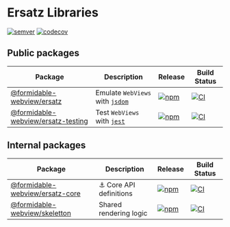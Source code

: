 # Ersatz Libraries

[![semver](https://img.shields.io/badge/semver-2.0.0-e10079.svg)](https://semver.org/spec/v2.0.0.html)
[![codecov](https://codecov.io/gh/formidable-webview/ersatz/branch/master/graph/badge.svg?flags=ersatz)](https://codecov.io/gh/formidable-webview/ersatz?flags=ersatz)

## Public packages

| Package                                                       | Description                                                              | Release                                                                                                                                     | Build Status                                                                                                                                                                                                 |
| ------------------------------------------------------------- | ------------------------------------------------------------------------ | ------------------------------------------------------------------------------------------------------------------------------------------- | ------------------------------------------------------------------------------------------------------------------------------------------------------------------------------------------------------------ |
| [@formidable-webview/ersatz](packages/ersatz)                 | Emulate `WebViews` with [`jsdom`](https://github.com/jsdom/jsdom#readme) | [![npm](https://img.shields.io/npm/v/@formidable-webview/ersatz)](https://www.npmjs.com/package/@formidable-webview/ersatz)                 | [![CI](https://github.com/formidable-webview/ersatz/workflows/ersatz/badge.svg?branch=master)](https://github.com/formidable-webview/ersatz/actions?query=branch%3Amaster+workflow%3Aersatz)                 |
| [@formidable-webview/ersatz-testing](packages/ersatz-testing) | Test `WebViews` with [`jest`](https://www.npmjs.com/package/jest)        | [![npm](https://img.shields.io/npm/v/@formidable-webview/ersatz-testing)](https://www.npmjs.com/package/@formidable-webview/ersatz-testing) | [![CI](https://github.com/formidable-webview/ersatz/workflows/ersatz-testing/badge.svg?branch=master)](https://github.com/formidable-webview/ersatz/actions?query=branch%3Amaster+workflow%3Aersatz-testing) |

## Internal packages

| Package                                                 | Description                   | Release                                                                                                                               | Build Status                                                                                                                                                                                           |
| ------------------------------------------------------- | ----------------------------- | ------------------------------------------------------------------------------------------------------------------------------------- | ------------------------------------------------------------------------------------------------------------------------------------------------------------------------------------------------------ |
| [@formidable-webview/ersatz-core](packages/ersatz-core) | :anchor: Core API definitions | [![npm](https://img.shields.io/npm/v/@formidable-webview/ersatz-core)](https://www.npmjs.com/package/@formidable-webview/ersatz-core) | [![CI](https://github.com/formidable-webview/ersatz/workflows/ersatz-core/badge.svg?branch=master)](https://github.com/formidable-webview/ersatz/actions?query=branch%3Amaster+workflow%3Aersatz-core) |
| [@formidable-webview/skeletton](packages/skeletton)     | Shared rendering logic        | [![npm](https://img.shields.io/npm/v/@formidable-webview/skeletton)](https://www.npmjs.com/package/@formidable-webview/skeletton)     | [![CI](https://github.com/formidable-webview/ersatz/workflows/skeletton/badge.svg?branch=master)](https://github.com/formidable-webview/ersatz/actions?query=branch%3Amaster+workflow%3Askeletton)     |
